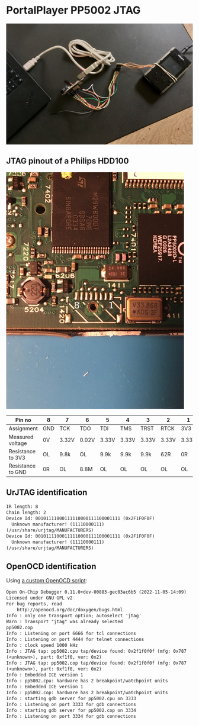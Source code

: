 # PortalPlayer PP5002 JTAG

![JTAG setup showing an Olimex development board and a modified Philips HDD100 PMP](header.jpg)

## JTAG pinout of a Philips HDD100

![Philips HDD100 debug connector](hdd100-dbg-con.jpg)

| Pin no            | 8   | 7     | 6     | 5     | 4     | 3     | 2     | 1     |
|-------------------|-----|-------|-------|-------|-------|-------|-------|-------|
| Assignment        | GND | TCK   | TDO   | TDI   | TMS   | TRST  | RTCK  | 3V3   |
| Measured voltage  | 0V  | 3.32V | 0.02V | 3.33V | 3.33V | 3.33V | 3.33V | 3.33V |
| Resistance to 3V3 | OL  | 9.8k  | OL    | 9.9k  | 9.9k  | 9.9k  | 62R   | 0R    |
| Resistance to GND | 0R  | OL    | 8.8M  | OL    | OL    | OL    | OL    | OL    |

## UrJTAG identification

```
IR length: 8
Chain length: 2
Device Id: 00101111000111110000111100001111 (0x2F1F0F0F)
  Unknown manufacturer! (11110000111) (/usr/share/urjtag/MANUFACTURERS)
Device Id: 00101111000111110000111100001111 (0x2F1F0F0F)
  Unknown manufacturer! (11110000111) (/usr/share/urjtag/MANUFACTURERS)
```

## OpenOCD identification

Using [a custom OpenOCD script](openocd.tcl):

```
Open On-Chip Debugger 0.11.0+dev-00883-gec03ac6b5 (2022-11-05-14:09)
Licensed under GNU GPL v2
For bug reports, read
	http://openocd.org/doc/doxygen/bugs.html
Info : only one transport option; autoselect 'jtag'
Warn : Transport "jtag" was already selected
pp5002.cop
Info : Listening on port 6666 for tcl connections
Info : Listening on port 4444 for telnet connections
Info : clock speed 1000 kHz
Info : JTAG tap: pp5002.cpu tap/device found: 0x2f1f0f0f (mfg: 0x787 (<unknown>), part: 0xf1f0, ver: 0x2)
Info : JTAG tap: pp5002.cop tap/device found: 0x2f1f0f0f (mfg: 0x787 (<unknown>), part: 0xf1f0, ver: 0x2)
Info : Embedded ICE version 1
Info : pp5002.cpu: hardware has 2 breakpoint/watchpoint units
Info : Embedded ICE version 1
Info : pp5002.cop: hardware has 2 breakpoint/watchpoint units
Info : starting gdb server for pp5002.cpu on 3333
Info : Listening on port 3333 for gdb connections
Info : starting gdb server for pp5002.cop on 3334
Info : Listening on port 3334 for gdb connections
```
